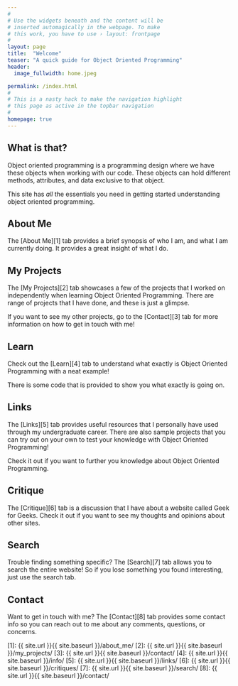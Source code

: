 ```yaml
---
#
# Use the widgets beneath and the content will be
# inserted automagically in the webpage. To make
# this work, you have to use › layout: frontpage
#
layout: page
title:  "Welcome"
teaser: "A quick guide for Object Oriented Programming"
header:
  image_fullwidth: home.jpeg

permalink: /index.html
#
# This is a nasty hack to make the navigation highlight
# this page as active in the topbar navigation
#
homepage: true
---
```


## What is that? 
Object oriented programming is a programming design where we have these objects when working with our code. These objects can hold different methods, attributes, and data exclusive to that object. 

This site has *all* the essentials you need in getting started understanding object oriented programming. 

## About Me 
The [About Me][1] tab provides a brief synopsis of who I am, and what I am currently doing. It provides a great insight of what I do.

## My Projects
The [My Projects][2] tab showcases a few of the projects that I worked on independently when learning Object Oriented Programming. There are range of projects that I have done, and these is just a glimpse.

If you want to see my other projects, go to the [Contact][3] tab for more information on how to get in touch with me! 

## Learn
Check out the [Learn][4] tab to understand what exactly is Object Oriented Programming with a neat example!

There is some code that is provided to show you what exactly is going on.

## Links
The [Links][5] tab provides useful resources that I personally have used through my undergraduate career. There are also sample projects that you can try out on your own to test your knowledge with Object Oriented Programming!

Check it out if you want to further you knowledge about Object Oriented Programming. 

## Critique
The [Critique][6] tab is a discussion that I have about a website called Geek for Geeks. Check it out if you want to see my thoughts and opinions about other sites. 

## Search
Trouble finding something specific? The [Search][7] tab allows you to search the entire website! So if you lose something you found interesting, just use the search tab. 

## Contact
Want to get in touch with me? The [Contact][8] tab provides some contact info so you can reach out to me about any comments, questions, or concerns. 

[1]: {{ site.url }}{{ site.baseurl }}/about_me/
[2]: {{ site.url }}{{ site.baseurl }}/my_projects/
[3]: {{ site.url }}{{ site.baseurl }}/contact/
[4]: {{ site.url }}{{ site.baseurl }}/info/
[5]: {{ site.url }}{{ site.baseurl }}/links/
[6]: {{ site.url }}{{ site.baseurl }}/critiques/
[7]: {{ site.url }}{{ site.baseurl }}/search/
[8]: {{ site.url }}{{ site.baseurl }}/contact/